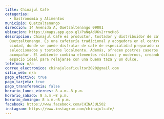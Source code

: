 ```yaml
---
title: Chinajul Café
categorias:
  - Gastronomía y Alimentos
municipio: Quetzaltenango
direccion: 14 Avenida A, Quetzaltenango 09001
ubicacion: https://maps.app.goo.gl/PaNqAdU6v2rrncHo6
descripcion: Chinajul Café es productor, tostador y distribuidor de café en
  Quetzaltenango. Es una cafetería tradicional y acogedora en el centro de la
  ciudad, donde se puede disfrutar de café de especialidad preparado con granos
  seleccionados y tostados localmente. Además, ofrecen postres caseros para
  acompañar. El ambiente combina elementos rústicos y modernos, creando un
  espacio ideal para relajarse con una buena taza y un dulce.
telefono: n/a
correo_electronico: chinajulcaficultor2020@gmail.com
sitio_web: n/a
pago_efectivo: true
pago_tarjeta: true
pago_transferencia: false
horario_lunes_viernes: 8 a.m.–8 p.m.
horario_sabado: 8 a.m.–8 p.m.
horario_domingo: 8 a.m.–8 p.m.
facebook: https://www.facebook.com/CHINAJUL502
instagram: https://www.instagram.com/chinajulcafe/
---
```

